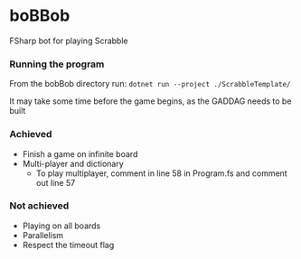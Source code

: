 # boBBob
FSharp bot for playing Scrabble

### Running the program
From the bobBob directory run: 
```dotnet run --project ./ScrabbleTemplate/```

It may take some time before the game begins, as the GADDAG needs to be built

### Achieved
- Finish a game on infinite board
- Multi-player and dictionary
  - To play multiplayer, comment in line 58 in Program.fs and comment out line 57 
### Not achieved
- Playing on all boards
- Parallelism
- Respect the timeout flag
